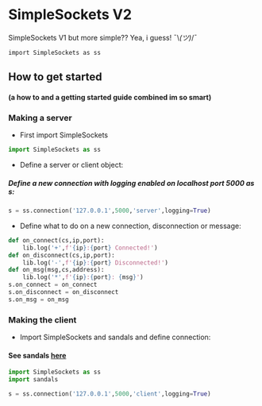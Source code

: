 # SimpleSockets V2
 SimpleSockets V1 but more simple?? Yea, i guess! ¯\\_(ツ)_/¯

```
import SimpleSockets as ss
```

## How to get started
#### (a how to and a getting started guide combined im so smart)

### Making a server

- First import SimpleSockets 
```python
import SimpleSockets as ss
```

- Define a server or client object:
##### Define a new connection with logging enabled on localhost port 5000 as s:
```python
s = ss.connection('127.0.0.1',5000,'server',logging=True)
```

- Define what to do on a new connection, disconnection or message:
```python
def on_connect(cs,ip,port):
    lib.log('+',f'{ip}:{port} Connected!')
def on_disconnect(cs,ip,port):
    lib.log('-',f'{ip}:{port} Disconnected!')
def on_msg(msg,cs,address):
    lib.log('*',f'{ip}:{port}: {msg}')
s.on_connect = on_connect
s.on_disconnect = on_disconnect
s.on_msg = on_msg
```
### Making the client

- Import SimpleSockets and sandals and define connection:
#### See sandals [here](https://github.com/georgewalton/Sandals)
```python
import SimpleSockets as ss
import sandals

s = ss.connection('127.0.0.1',5000,'client',logging=True)
```







